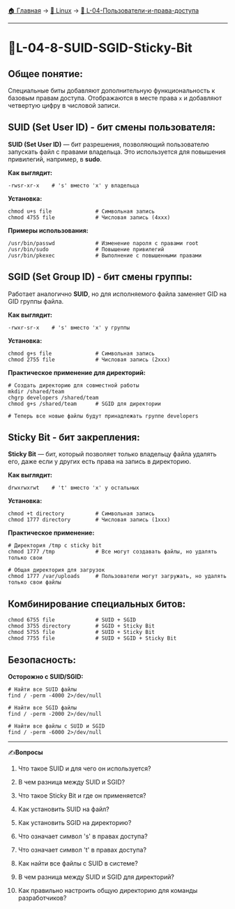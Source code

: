 [🏠 Главная](../../README.md) → [🐧 Linux](../../README.md#-linux) → [👥 L-04-Пользователи-и-права-доступа](../../README.md#-l-04-пользователи-и-права-доступа)

---

# 👥L-04-8-SUID-SGID-Sticky-Bit

## Общее понятие:

Специальные биты добавляют дополнительную функциональность к базовым правам доступа. Отображаются в месте права `x` и добавляют четвертую цифру в числовой записи.

## SUID (Set User ID) - бит смены пользователя:

**SUID (Set User ID)** — бит разрешения, позволяющий пользователю запускать файл с правами владельца. Это используется для повышения привилегий, например, в **sudo**. 

**Как выглядит:**

```Shell
-rwsr-xr-x    # 's' вместо 'x' у владельца
```

**Установка:**

```Shell
chmod u+s file              # Символьная запись
chmod 4755 file             # Числовая запись (4xxx)
```

**Примеры использования:**

```Shell
/usr/bin/passwd             # Изменение пароля с правами root
/usr/bin/sudo               # Повышение привилегий
/usr/bin/pkexec             # Выполнение с повышенными правами
```

## SGID (Set Group ID) - бит смены группы:

Работает аналогично **SUID**, но для исполняемого файла заменяет GID на GID группы файла.

**Как выглядит:**

```Shell
-rwxr-sr-x    # 's' вместо 'x' у группы
```

**Установка:**

```Shell
chmod g+s file              # Символьная запись
chmod 2755 file             # Числовая запись (2xxx)
```

**Практическое применение для директорий:**

```Shell
# Создать директорию для совместной работы
mkdir /shared/team
chgrp developers /shared/team
chmod g+s /shared/team      # SGID для директории

# Теперь все новые файлы будут принадлежать группе developers
```

## Sticky Bit - бит закрепления:

**Sticky Bit** — бит, который позволяет только владельцу файла удалять его, даже если у других есть права на запись в директорию.

**Как выглядит:**

```Shell
drwxrwxrwt    # 't' вместо 'x' у остальных
```

**Установка:**

```Shell
chmod +t directory          # Символьная запись
chmod 1777 directory        # Числовая запись (1xxx)
```

**Практическое применение:**

```Shell
# Директория /tmp с sticky bit
chmod 1777 /tmp             # Все могут создавать файлы, но удалять только свои

# Общая директория для загрузок
chmod 1777 /var/uploads     # Пользователи могут загружать, но удалять только свои файлы
```

## Комбинирование специальных битов:

```Shell
chmod 6755 file             # SUID + SGID
chmod 3755 directory        # SGID + Sticky Bit
chmod 5755 file             # SUID + Sticky Bit
chmod 7755 file             # SUID + SGID + Sticky Bit
```

## Безопасность:

**Осторожно с SUID/SGID:**

```Shell
# Найти все SUID файлы
find / -perm -4000 2>/dev/null

# Найти все SGID файлы
find / -perm -2000 2>/dev/null

# Найти все файлы с SUID и SGID
find / -perm -6000 2>/dev/null
```

---

✍️**Вопросы**

1. Что такое SUID и для чего он используется?

2. В чем разница между SUID и SGID?

3. Что такое Sticky Bit и где он применяется?

4. Как установить SUID на файл?

5. Как установить SGID на директорию?

6. Что означает символ 's' в правах доступа?

7. Что означает символ 't' в правах доступа?

8. Как найти все файлы с SUID в системе?

9. В чем разница между SUID и SGID для директорий?

10. Как правильно настроить общую директорию для команды разработчиков?

